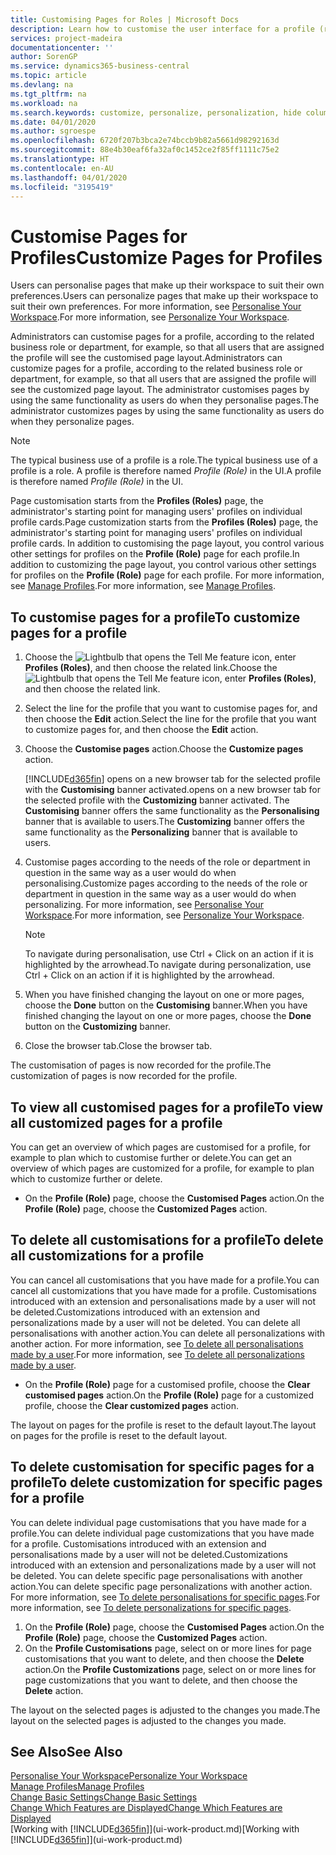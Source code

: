 ```yaml
---
title: Customising Pages for Roles | Microsoft Docs
description: Learn how to customise the user interface for a profile (role) so that all users assigned that role see a customised workspace.
services: project-madeira
documentationcenter: ''
author: SorenGP
ms.service: dynamics365-business-central
ms.topic: article
ms.devlang: na
ms.tgt_pltfrm: na
ms.workload: na
ms.search.keywords: customize, personalize, personalization, hide columns, remove fields, move fields
ms.date: 04/01/2020
ms.author: sgroespe
ms.openlocfilehash: 6720f207b3bca2e74bccb9b82a5661d98292163d
ms.sourcegitcommit: 88e4b30eaf6fa32af0c1452ce2f85ff1111c75e2
ms.translationtype: HT
ms.contentlocale: en-AU
ms.lasthandoff: 04/01/2020
ms.locfileid: "3195419"
---
```

# <a name="customize-pages-for-profiles"></a><span data-ttu-id="80899-103">Customise Pages for Profiles</span><span class="sxs-lookup"><span data-stu-id="80899-103">Customize Pages for Profiles</span></span>
<span data-ttu-id="80899-104">Users can personalise pages that make up their workspace to suit their own preferences.</span><span class="sxs-lookup"><span data-stu-id="80899-104">Users can personalize pages that make up their workspace to suit their own preferences.</span></span> <span data-ttu-id="80899-105">For more information, see [Personalise Your Workspace](ui-personalization-user.md).</span><span class="sxs-lookup"><span data-stu-id="80899-105">For more information, see [Personalize Your Workspace](ui-personalization-user.md).</span></span>

<span data-ttu-id="80899-106">Administrators can customise pages for a profile, according to the related business role or department, for example, so that all users that are assigned the profile will see the customised page layout.</span><span class="sxs-lookup"><span data-stu-id="80899-106">Administrators can customize pages for a profile, according to the related business role or department, for example, so that all users that are assigned the profile will see the customized page layout.</span></span> <span data-ttu-id="80899-107">The administrator customises pages by using the same functionality as users do when they personalise pages.</span><span class="sxs-lookup"><span data-stu-id="80899-107">The administrator customizes pages by using the same functionality as users do when they personalize pages.</span></span>

> [!NOTE]
> <span data-ttu-id="80899-108">The typical business use of a profile is a role.</span><span class="sxs-lookup"><span data-stu-id="80899-108">The typical business use of a profile is a role.</span></span> <span data-ttu-id="80899-109">A profile is therefore named *Profile (Role)* in the UI.</span><span class="sxs-lookup"><span data-stu-id="80899-109">A profile is therefore named *Profile (Role)* in the UI.</span></span>

<span data-ttu-id="80899-110">Page customisation starts from the **Profiles (Roles)** page, the administrator's starting point for managing users' profiles on individual profile cards.</span><span class="sxs-lookup"><span data-stu-id="80899-110">Page customization starts from the **Profiles (Roles)** page, the administrator's starting point for managing users' profiles on individual profile cards.</span></span> <span data-ttu-id="80899-111">In addition to customising the page layout, you control various other settings for profiles on the **Profile (Role)** page for each profile.</span><span class="sxs-lookup"><span data-stu-id="80899-111">In addition to customizing the page layout, you control various other settings for profiles on the **Profile (Role)** page for each profile.</span></span> <span data-ttu-id="80899-112">For more information, see [Manage Profiles](admin-users-profiles-roles.md).</span><span class="sxs-lookup"><span data-stu-id="80899-112">For more information, see [Manage Profiles](admin-users-profiles-roles.md).</span></span>

## <a name="to-customize-pages-for-a-profile"></a><span data-ttu-id="80899-113">To customise pages for a profile</span><span class="sxs-lookup"><span data-stu-id="80899-113">To customize pages for a profile</span></span>
1. <span data-ttu-id="80899-114">Choose the ![Lightbulb that opens the Tell Me feature](media/ui-search/search_small.png "Tell me what you want to do") icon, enter **Profiles (Roles)**, and then choose the related link.</span><span class="sxs-lookup"><span data-stu-id="80899-114">Choose the ![Lightbulb that opens the Tell Me feature](media/ui-search/search_small.png "Tell me what you want to do") icon, enter **Profiles (Roles)**, and then choose the related link.</span></span>
2. <span data-ttu-id="80899-115">Select the line for the profile that you want to customise pages for, and then choose the **Edit** action.</span><span class="sxs-lookup"><span data-stu-id="80899-115">Select the line for the profile that you want to customize pages for, and then choose the **Edit** action.</span></span>
3. <span data-ttu-id="80899-116">Choose the **Customise pages** action.</span><span class="sxs-lookup"><span data-stu-id="80899-116">Choose the **Customize pages** action.</span></span>

    [!INCLUDE[d365fin](includes/d365fin_md.md)] <span data-ttu-id="80899-117">opens on a new browser tab for the selected profile with the **Customising** banner activated.</span><span class="sxs-lookup"><span data-stu-id="80899-117">opens on a new browser tab for the selected profile with the **Customizing** banner activated.</span></span> <span data-ttu-id="80899-118">The **Customising** banner offers the same functionality as the **Personalising** banner that is available to users.</span><span class="sxs-lookup"><span data-stu-id="80899-118">The **Customizing** banner offers the same functionality as the **Personalizing** banner that is available to users.</span></span>

4. <span data-ttu-id="80899-119">Customise pages according to the needs of the role or department in question in the same way as a user would do when personalising.</span><span class="sxs-lookup"><span data-stu-id="80899-119">Customize pages according to the needs of the role or department in question in the same way as a user would do when personalizing.</span></span> <span data-ttu-id="80899-120">For more information, see [Personalise Your Workspace](ui-personalization-user.md).</span><span class="sxs-lookup"><span data-stu-id="80899-120">For more information, see [Personalize Your Workspace](ui-personalization-user.md).</span></span>

    > [!NOTE]
    > <span data-ttu-id="80899-121">To navigate during personalisation, use Ctrl + Click on an action if it is highlighted by the arrowhead.</span><span class="sxs-lookup"><span data-stu-id="80899-121">To navigate during personalization, use Ctrl + Click on an action if it is highlighted by the arrowhead.</span></span>

5. <span data-ttu-id="80899-122">When you have finished changing the layout on one or more pages, choose the **Done** button on the **Customising** banner.</span><span class="sxs-lookup"><span data-stu-id="80899-122">When you have finished changing the layout on one or more pages, choose the **Done** button on the **Customizing** banner.</span></span>
6. <span data-ttu-id="80899-123">Close the browser tab.</span><span class="sxs-lookup"><span data-stu-id="80899-123">Close the browser tab.</span></span>

<span data-ttu-id="80899-124">The customisation of pages is now recorded for the profile.</span><span class="sxs-lookup"><span data-stu-id="80899-124">The customization of pages is now recorded for the profile.</span></span>

## <a name="to-view-all-customized-pages-for-a-profile"></a><span data-ttu-id="80899-125">To view all customised pages for a profile</span><span class="sxs-lookup"><span data-stu-id="80899-125">To view all customized pages for a profile</span></span>
<span data-ttu-id="80899-126">You can get an overview of which pages are customised for a profile, for example to plan which to customise further or delete.</span><span class="sxs-lookup"><span data-stu-id="80899-126">You can get an overview of which pages are customized for a profile, for example to plan which to customize further or delete.</span></span>

- <span data-ttu-id="80899-127">On the **Profile (Role)** page, choose the **Customised Pages** action.</span><span class="sxs-lookup"><span data-stu-id="80899-127">On the **Profile (Role)** page, choose the **Customized Pages** action.</span></span>

## <a name="to-delete-all-customizations-for-a-profile"></a><span data-ttu-id="80899-128">To delete all customisations for a profile</span><span class="sxs-lookup"><span data-stu-id="80899-128">To delete all customizations for a profile</span></span>
<span data-ttu-id="80899-129">You can cancel all customisations that you have made for a profile.</span><span class="sxs-lookup"><span data-stu-id="80899-129">You can cancel all customizations that you have made for a profile.</span></span> <span data-ttu-id="80899-130">Customisations introduced with an extension and personalisations made by a user will not be deleted.</span><span class="sxs-lookup"><span data-stu-id="80899-130">Customizations introduced with an extension and personalizations made by a user will not be deleted.</span></span> <span data-ttu-id="80899-131">You can delete all personalisations with another action.</span><span class="sxs-lookup"><span data-stu-id="80899-131">You can delete all personalizations with another action.</span></span> <span data-ttu-id="80899-132">For more information, see [To delete all personalisations made by a user](admin-users-profiles-roles.md#to-delete-all-personalizations-made-by-a-user).</span><span class="sxs-lookup"><span data-stu-id="80899-132">For more information, see [To delete all personalizations made by a user](admin-users-profiles-roles.md#to-delete-all-personalizations-made-by-a-user).</span></span>

- <span data-ttu-id="80899-133">On the **Profile (Role)** page for a customised profile, choose the **Clear customised pages** action.</span><span class="sxs-lookup"><span data-stu-id="80899-133">On the **Profile (Role)** page for a customized profile, choose the **Clear customized pages** action.</span></span>

<span data-ttu-id="80899-134">The layout on pages for the profile is reset to the default layout.</span><span class="sxs-lookup"><span data-stu-id="80899-134">The layout on pages for the profile is reset to the default layout.</span></span>  

## <a name="to-delete-customization-for-specific-pages-for-a-profile"></a><span data-ttu-id="80899-135">To delete customisation for specific pages for a profile</span><span class="sxs-lookup"><span data-stu-id="80899-135">To delete customization for specific pages for a profile</span></span>
<span data-ttu-id="80899-136">You can delete individual page customisations that you have made for a profile.</span><span class="sxs-lookup"><span data-stu-id="80899-136">You can delete individual page customizations that you have made for a profile.</span></span> <span data-ttu-id="80899-137">Customisations introduced with an extension and personalisations made by a user will not be deleted.</span><span class="sxs-lookup"><span data-stu-id="80899-137">Customizations introduced with an extension and personalizations made by a user will not be deleted.</span></span> <span data-ttu-id="80899-138">You can delete specific page personalisations with another action.</span><span class="sxs-lookup"><span data-stu-id="80899-138">You can delete specific page personalizations with another action.</span></span> <span data-ttu-id="80899-139">For more information, see [To delete personalisations for specific pages](admin-users-profiles-roles.md#to-delete-personalizations-for-specific-pages).</span><span class="sxs-lookup"><span data-stu-id="80899-139">For more information, see [To delete personalizations for specific pages](admin-users-profiles-roles.md#to-delete-personalizations-for-specific-pages).</span></span>

1. <span data-ttu-id="80899-140">On the **Profile (Role)** page, choose the **Customised Pages** action.</span><span class="sxs-lookup"><span data-stu-id="80899-140">On the **Profile (Role)** page, choose the **Customized Pages** action.</span></span>
2. <span data-ttu-id="80899-141">On the **Profile Customisations** page, select on or more lines for page customisations that you want to delete, and then choose the **Delete** action.</span><span class="sxs-lookup"><span data-stu-id="80899-141">On the **Profile Customizations** page, select on or more lines for page customizations that you want to delete, and then choose the **Delete** action.</span></span>

<span data-ttu-id="80899-142">The layout on the selected pages is adjusted to the changes you made.</span><span class="sxs-lookup"><span data-stu-id="80899-142">The layout on the selected pages is adjusted to the changes you made.</span></span>

## <a name="see-also"></a><span data-ttu-id="80899-143">See Also</span><span class="sxs-lookup"><span data-stu-id="80899-143">See Also</span></span>
[<span data-ttu-id="80899-144">Personalise Your Workspace</span><span class="sxs-lookup"><span data-stu-id="80899-144">Personalize Your Workspace</span></span>](ui-personalization-user.md)  
[<span data-ttu-id="80899-145">Manage Profiles</span><span class="sxs-lookup"><span data-stu-id="80899-145">Manage Profiles</span></span>](admin-users-profiles-roles.md)  
[<span data-ttu-id="80899-146">Change Basic Settings</span><span class="sxs-lookup"><span data-stu-id="80899-146">Change Basic Settings</span></span>](ui-change-basic-settings.md)  
[<span data-ttu-id="80899-147">Change Which Features are Displayed</span><span class="sxs-lookup"><span data-stu-id="80899-147">Change Which Features are Displayed</span></span>](ui-experiences.md)  
<span data-ttu-id="80899-148">[Working with [!INCLUDE[d365fin](includes/d365fin_md.md)]](ui-work-product.md)</span><span class="sxs-lookup"><span data-stu-id="80899-148">[Working with [!INCLUDE[d365fin](includes/d365fin_md.md)]](ui-work-product.md)</span></span>  
